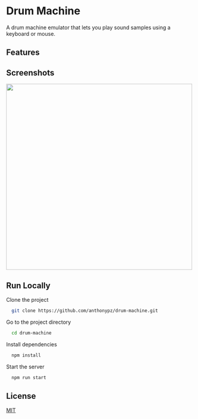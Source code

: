 # Drum Machine

A drum machine emulator that lets you play sound samples using a keyboard or mouse.

## Features

## Screenshots

<img src="https://github.com/anthonypz/drum-machine/blob/main/docs/screenshots/screenshot.png" width="500px">

## Run Locally

Clone the project

```bash
  git clone https://github.com/anthonypz/drum-machine.git
```

Go to the project directory

```bash
  cd drum-machine
```

Install dependencies

```bash
  npm install
```

Start the server

```bash
  npm run start
```

## License

[MIT](https://choosealicense.com/licenses/mit/)
